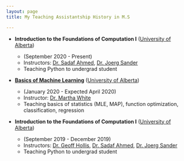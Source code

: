 ```yaml
---
layout: page
title: My Teaching Assistantship History in M.S

---
```

* __Introduction to the Foundations of Computation I__ ([University of Alberta](https://www.ualberta.ca/index.html))
  - (September 2020 - Present)
  - Instructors: [Dr. Sadaf Ahmed](https://apps.ualberta.ca/catalogue/instructor/sadaf), [Dr. Joerg Sander](https://webdocs.cs.ualberta.ca/~joerg/)
  - Teaching Python to undergrad student

* __[Basics of Machine Learning](https://marthawhite.github.io/mlbasics/)__ ([University of Alberta](https://www.ualberta.ca/index.html))
  - (January 2020 - Expected April 2020)
  - Instructor: [Dr. Martha White](https://webdocs.cs.ualberta.ca/~whitem/)
  - Teaching basics of statistics (MLE, MAP), function optimization, classification, regression
  
* __Introduction to the Foundations of Computation I__ ([University of Alberta](https://www.ualberta.ca/index.html))
  - (September 2019 - December 2019)
  - Instructors: [Dr. Geoff Hollis](https://sites.ualberta.ca/~hollis/), [Dr. Sadaf Ahmed](https://apps.ualberta.ca/catalogue/instructor/sadaf), [Dr. Joerg Sander](https://webdocs.cs.ualberta.ca/~joerg/)
  - Teaching Python to undergrad student

